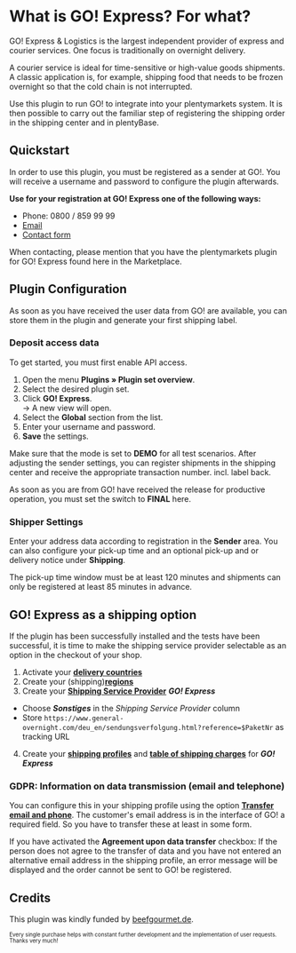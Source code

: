 # What is GO! Express? For what?

GO! Express & Logistics is the largest independent provider of express and courier services. One focus is traditionally on overnight delivery.

A courier service is ideal for time-sensitive or high-value goods shipments. A classic application is, for example, shipping food that needs to be frozen overnight so that the cold chain is not interrupted.

Use this plugin to run GO! to integrate into your plentymarkets system. It is then possible to carry out the familiar step of registering the shipping order in the shipping center and in plentyBase.

## Quickstart

In order to use this plugin, you must be registered as a sender at GO!. You will receive a username and password to configure the plugin afterwards.

**Use for your registration at GO! Express one of the following ways:**

- Phone: 0800 / 859 99 99
- [Email](mailto:info@general-overnight.com)
- [Contact form](https://www.general-overnight.com/deu_en/online-services/contact.html)

When contacting, please mention that you have the plentymarkets plugin for GO! Express found here in the Marketplace.

## Plugin Configuration

As soon as you have received the user data from GO! are available, you can store them in the plugin and generate your first shipping label.

### Deposit access data

To get started, you must first enable API access.

1. Open the menu **Plugins » Plugin set overview**.
2. Select the desired plugin set.
3. Click **GO! Express**.<br>→ A new view will open.
4. Select the **Global** section from the list.
5. Enter your username and password.
6. **Save** the settings.

Make sure that the mode is set to **DEMO** for all test scenarios. After adjusting the sender settings, you can register shipments in the shipping center and receive the appropriate transaction number. incl. label back.

As soon as you are from GO! have received the release for productive operation, you must set the switch to **FINAL** here.

### Shipper Settings

Enter your address data according to registration in the **Sender** area. You can also configure your pick-up time and an optional pick-up and or delivery notice under **Shipping**.

<div class="alert alert-warning" role="alert">
    The pick-up time window must be at least 120 minutes and shipments can only be registered at least 85 minutes in advance.
</div>

## GO! Express as a shipping option

If the plugin has been successfully installed and the tests have been successful, it is time to make the shipping service provider selectable as an option in the checkout of your shop.

1. Activate your **[delivery countries](https://knowledge.plentymarkets.com/en/slp/fulfillment/versand-vorbereiten#100)**
2. Create your (shipping)**[regions](https://knowledge.plentymarkets.com/en/slp/fulfillment/versand-vorbereiten#400)**
3. Create your **[Shipping Service Provider](https://knowledge.plentymarkets.com/en/slp/fulfillment/versand-vorbereiten#800)** _**GO! Express**_
  * Choose _**Sonstiges**_ in the _Shipping Service Provider_ column
  * Store `https://www.general-overnight.com/deu_en/sendungsverfolgung.html?reference=$PaketNr` as tracking URL
4. Create your **[shipping profiles](https://knowledge.plentymarkets.com/en/slp/fulfillment/versand-vorbereiten#1000)** and **[table of shipping charges](https://knowledge.plentymarkets.com/en/slp/fulfillment/versand-vorbereiten#1500)** for _**GO! Express**_

### GDPR: Information on data transmission (email and telephone)

You can configure this in your shipping profile using the option **[Transfer email and phone](https://knowledge.plentymarkets.com/en/slp/business-entscheidungen/rechtliches/dsgvo#700)**. The customer's email address is in the interface of GO! a required field. So you have to transfer these at least in some form.

<div class="alert alert-warning" role="alert">
    If you have activated the <strong>Agreement upon data transfer</strong> checkbox: If the person does not agree to the transfer of data and you have not entered an alternative email address in the shipping profile, an error message will be displayed and the order cannot be sent to GO! be registered.
</div>

## Credits

This plugin was kindly funded by [beefgourmet.de](https://www.beefgourmet.de/).

<sub><sup>Every single purchase helps with constant further development and the implementation of user requests. Thanks very much!</sup></sub>